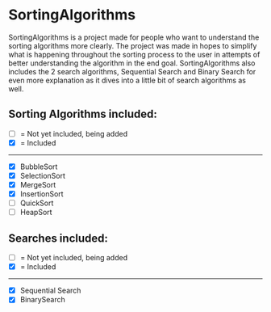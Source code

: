 # SortingAlgorithms
SortingAlgorithms is a project made for people who want to understand the sorting algorithms more clearly. The project was made in hopes to simplify what is happening throughout the sorting process to the user in attempts of better understanding the algorithm in the end goal. SortingAlgorithms also includes the 2 search algorithms, Sequential Search and Binary Search for even more explanation as it dives into a little bit of search algorithms as well.

## Sorting Algorithms included:
- [ ] = Not yet included, being added
- [x] = Included
---
- [x] BubbleSort
- [x] SelectionSort
- [x] MergeSort 
- [x] InsertionSort 
- [ ] QuickSort 
- [ ] HeapSort 

## Searches included:
- [ ] = Not yet included, being added
- [x] = Included
---
- [x] Sequential Search 
- [x] BinarySearch 